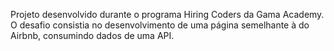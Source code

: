Projeto desenvolvido durante o programa Hiring Coders da Gama Academy. O desafio consistia no desenvolvimento de uma página semelhante à do Airbnb, consumindo dados de uma API.